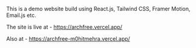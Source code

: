 
This is a demo website build using React.js, Tailwind CSS, Framer Motion, Email.js etc.


The site is live at - https://archfree.vercel.app/

Also at  - https://archfree-m0hitmehra.vercel.app/

 
